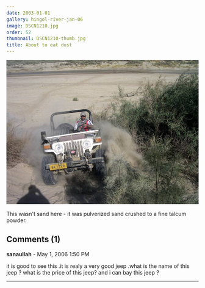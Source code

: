 ```yaml
---
date: 2003-01-01
gallery: hingol-river-jan-06
image: DSCN1210.jpg
order: 52
thumbnail: DSCN1210-thumb.jpg
title: About to eat dust
---
```


![About to eat dust](./DSCN1210.jpg)

This wasn't sand here - it was pulverized sand crushed to a fine talcum powder.

<div id="comments">

## Comments (1)

**sanaullah** - May  1, 2006  1:50 PM

it is good to see this .it is realy a very good jeep .what is the name of this jeep ? what is the price of this jeep? and i can bay this jeep ?

---

</div>